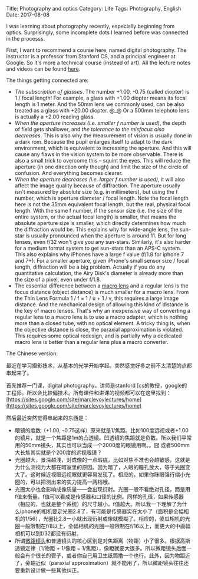 Title: Photography and optics
Category: Life
Tags: Photography, English
Date: 2017-08-08

I was learning about photography recently, especially beginning from optics. Surprisingly, some incomplete dots I learned before was connected in the processs.

First, I want to recommend a course here, named digital photography. The instructor is a professor from Stanford CS, and a principal engineer at Google. So it's more a technical course (instead of art). All the lecture notes and videos can be found [here]( https://sites.google.com/site/marclevoylectures/home).

The things getting connected are:

* _The subscription of glasses_. The number +1.00, -0.75 (called diopter) is 1 / focal length! For example, a glass with +1.00 diopter means its focal length is 1 meter. And the 50mm lens we commonly used, can be also treated as a glass with +20.00 diopter. @_@ Or a 500mm telephoto lens is actually a +2.00 reading glass. 
* _When the aperture increases (i.e. smaller f number is used)_, the depth of field gets shallower, and _the tolerance to the misfocus also decreases_. This is also why the measurement of vision is usually done in a dark rom. Because the pupil enlarges itself to adapt to the dark environment, which is equivalent to increasing the aperture. And this will cause any flaws in the vision system to be more observable. There is also a small trick to overcome this – squint the eyes. This will reduce the aperture (in one direction only though) and limit the size of the circle of confusion. And everything becomes clearer.
* _When the aperture decreases (i.e. larger f number is used)_, it will also affect the image quality because of diffraction. The aperture usually isn't measured by absolute size (e.g. in millimeters), but using the f number, which is aperture diameter / focal length. Note the focal length here is not the 35mm equivalent focal length, but the real, physical focal length. With the same f number, if the sensor size (i.e. the size of the entire system, or the actual focal length) is smaller, that means the absolute aperture size is smaller, which directly determines how much the diffraction would be. This explains why for wide-angle lens, the sun-star is usually pronounced when the aperture is around 11. But for long lenses, even f/32 won't give you any sun-stars. Similarly, it's also harder for a medium format system to get sun-stars than an APS-C system. This also explains why iPhones have a large f value (f/1.8 for iphone 7 and 7+). For a smaller aperture, given iPhone's small sensor size / focal length, diffraction will be a big problem. Actually if you do any quantitative calculation, the Airy Disk's diameter is already more than the size of a pixel, even under f/1.8.
* The essential difference between a [macro lens](https://yage.ai/microscope-objective-photography.html) and a regular lens is the focus distance (object distance) is much smaller for a macro lens. From the Thin Lens Formula 1 / f = 1 / u + 1 / v, this requires a large image distance. And the mechanical design of allowing this kind of distance is the key of macro lenses. That's why an inexpensive way of converting a regular lens to a macro lens is to use a macro adapter, which is nothing more than a closed tube, with no optical element. A tricky thing is, when the objective distance is close, the paraxial approximation is violated. This requires some optical redesign, and is partially why a dedicated macro lens is better than a regular lens plus a macro converter.

The Chinese version:

最近在学习摄影技术，从基本的光学开始学起。突然感觉好多之前不太清楚的点都串起来了。

首先推荐一门课，digital photography。讲师是stanford [cs的教授，google的工程师。所以会比较偏技术。所有课件和讲课的视频都可以在这里找到：[https://sites.google.com/site/marclevoylectures/home](https://sites.google.com/site/marclevoylectures/home)

然后最近突然觉得串起来的东西是：

* 眼镜的度数（+1.00, -0.75这样）原来就是1/焦距。比如100度远视或者+1.00的镜片，就是一个焦距是1m的凸透镜。凹透镜的焦距就是负数。所以我们平常用的50mm镜头，其实也可以当成一个2000度的眼镜用啊。。囧 或者500mm大长焦其实就是个200度的远视眼镜？
* 光圈越大，景深越浅，对成像的一点瑕疵，比如对焦不准也会越敏感。这就是为什么测视力大都在暗室里的原因。因为暗了，人眼的瞳孔放大，等于光圈变大了。这时候近视眼远视眼就更容易发现了。相应的，如果你眯眼强行缩小光圈的，可以把测出来的实力提高一两档哦。
* 光圈太小也会影响成像质量——会出现衍射。光圈一般不看绝对孔径，而是用f值来衡量。f值可以看成是传感器和口径的比例。同样的孔径，如果传感器（相应的，也就是整个系统）的尺寸越小，f值越大。所以我一下理解了为什么iphone的相机要定光圈2.8了，有可能是传感器实在太小了（面积是全幅相机的1/56），光圈比2.8一小就出现衍射成像就模糊了。相应的，傻瓜相机的光圈一般限制在f/8以上，全幅相机的光圈一般限制在f/16以上，而更大的中画幅相机可以到f/32都没有衍射。
* 所谓[微距镜头](https://yage.ai/microscope-objective-photography.html)和普通镜头的核心区别是对焦距离（物距）小了很多。根据高斯透镜定律（1/物距 + 1/像距 = 1/焦距），像距就要大很多。所以微距镜头后面一般会有个很长的管子，或者你自己用卫生纸筒撸一个也行。此外，因为物距近了，旁轴近似（paraxial approximation）就不能用了，所以微距镜头往往还要重新设计做一些其他纠正。